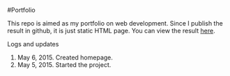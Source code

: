 #Portfolio

This repo is aimed as my portfolio on web development. Since I publish the result in github, it is just static HTML page. You can view the result [here](http://forddyce.github.io/portfolio/).

Logs and updates

1. May 6, 2015. Created homepage.
2. May 5, 2015. Started the project.
